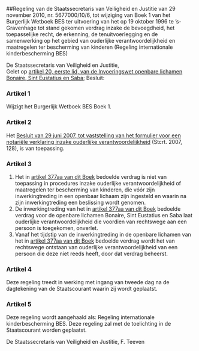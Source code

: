 <meta http-equiv='Content-Type' content='text/html; charset=utf-8' />

##Regeling van de Staatssecretaris van Veiligheid en Justitie van 29 november 2010, nr. 5677000/10/6, tot wijziging van Boek 1 van het Burgerlijk Wetboek BES ter uitvoering van het op 19 oktober 1996 te ’s-Gravenhage tot stand gekomen verdrag inzake de bevoegdheid, het toepasselijke recht, de erkenning, de tenuitvoerlegging en de samenwerking op het gebied van ouderlijke verantwoordelijkheid en maatregelen ter bescherming van kinderen (Regeling internationale kinderbescherming BES)

De Staatssecretaris van Veiligheid en Justitie,  
Gelet op [artikel 20, eerste lid, van de Invoeringswet openbare lichamen Bonaire, Sint Eustatius en Saba](../../../../../../wet-BES/invoeringswet/openbare/lichamen/bonaire/sint/eustatius/en/saba/BWBR0028063/README.md);
Besluit:    

### Artikel  1  

Wijzigt het Burgerlijk Wetboek BES Boek 1. 

### Artikel  2  

Het [Besluit van 29 juni 2007, tot vaststelling van het formulier voor een notariële verklaring inzake ouderlijke verantwoordelijkheid](../../../../../../ministeriele-regeling/besluit/vaststelling/formulier/notariële/verklaring/inzake/ouderlijke/etc/BWBR0022196/README.md) (Stcrt. 2007, 128), is van toepassing. 

### Artikel  3  

1.  Het in [artikel 377aa van dit Boek](../../../../../../wet-BES/burgerlijk/wetboek/bes/boek/1/BWBR0028743/README.md) bedoelde verdrag is niet van toepassing in procedures inzake ouderlijke verantwoordelijkheid of maatregelen ter bescherming van kinderen, die vóór zijn inwerkingtreding in een openbaar lichaam zijn ingesteld en waarin na zijn inwerkingtreding een beslissing wordt genomen.   
2.  De inwerkingtreding van het in [artikel 377aa van dit Boek](../../../../../../wet-BES/burgerlijk/wetboek/bes/boek/1/BWBR0028743/README.md) bedoelde verdrag voor de openbare lichamen Bonaire, Sint Eustatius en Saba laat ouderlijke verantwoordelijkheid die voordien van rechtswege aan een persoon is toegekomen, onverlet.   
3.  Vanaf het tijdstip van de inwerkingtreding in de openbare lichamen van het in [artikel 377aa van dit Boek](../../../../../../wet-BES/burgerlijk/wetboek/bes/boek/1/BWBR0028743/README.md) bedoelde verdrag wordt het van rechtswege ontstaan van ouderlijke verantwoordelijkheid van een persoon die deze niet reeds heeft, door dat verdrag beheerst.  

### Artikel  4  

Deze regeling treedt in werking met ingang van tweede dag na de dagtekening van de Staatscourant waarin zij wordt geplaatst. 

### Artikel  5  

Deze regeling wordt aangehaald als: Regeling internationale kinderbescherming BES. 
Deze regeling zal met de toelichting in de Staatscourant worden geplaatst.  

De 
Staatssecretaris van Veiligheid en Justitie, 
F. Teeven     

